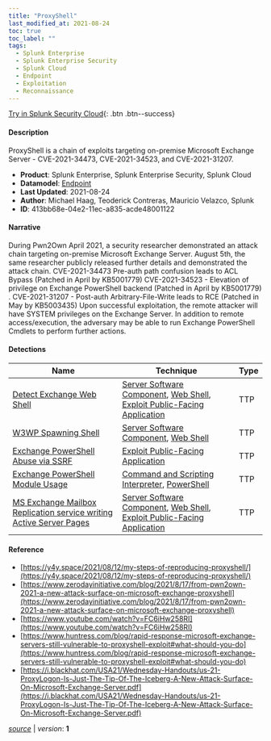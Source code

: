 ```yaml
---
title: "ProxyShell"
last_modified_at: 2021-08-24
toc: true
toc_label: ""
tags:
  - Splunk Enterprise
  - Splunk Enterprise Security
  - Splunk Cloud
  - Endpoint
  - Exploitation
  - Reconnaissance
---
```


[Try in Splunk Security Cloud](https://www.splunk.com/en_us/cyber-security.html){: .btn .btn--success}

#### Description

ProxyShell is a chain of exploits targeting on-premise Microsoft Exchange Server - CVE-2021-34473, CVE-2021-34523, and CVE-2021-31207.

- **Product**: Splunk Enterprise, Splunk Enterprise Security, Splunk Cloud
- **Datamodel**: [Endpoint](https://docs.splunk.com/Documentation/CIM/latest/User/Endpoint)
- **Last Updated**: 2021-08-24
- **Author**: Michael Haag, Teoderick Contreras, Mauricio Velazco, Splunk
- **ID**: 413bb68e-04e2-11ec-a835-acde48001122

#### Narrative

During Pwn2Own April 2021, a security researcher demonstrated an attack  chain targeting on-premise Microsoft Exchange Server. August 5th, the same researcher  publicly released further details and demonstrated the attack chain. CVE-2021-34473  Pre-auth path confusion leads to ACL Bypass (Patched in April by KB5001779)  CVE-2021-34523 - Elevation of privilege on Exchange PowerShell backend (Patched in April by KB5001779) . CVE-2021-31207 - Post-auth Arbitrary-File-Write  leads to RCE (Patched in May by KB5003435) Upon successful exploitation,  the remote attacker will have SYSTEM privileges on the Exchange Server. In addition    to remote access/execution, the adversary may be able to run Exchange PowerShell  Cmdlets to perform further actions.

#### Detections

| Name        | Technique   | Type         |
| ----------- | ----------- |--------------|
| [Detect Exchange Web Shell](/endpoint/detect_exchange_web_shell/) | [Server Software Component](/tags/#server-software-component), [Web Shell](/tags/#web-shell), [Exploit Public-Facing Application](/tags/#exploit-public-facing-application)| TTP |
| [W3WP Spawning Shell](/endpoint/w3wp_spawning_shell/) | [Server Software Component](/tags/#server-software-component), [Web Shell](/tags/#web-shell)| TTP |
| [Exchange PowerShell Abuse via SSRF](/endpoint/exchange_powershell_abuse_via_ssrf/) | [Exploit Public-Facing Application](/tags/#exploit-public-facing-application)| TTP |
| [Exchange PowerShell Module Usage](/endpoint/exchange_powershell_module_usage/) | [Command and Scripting Interpreter](/tags/#command-and-scripting-interpreter), [PowerShell](/tags/#powershell)| TTP |
| [MS Exchange Mailbox Replication service writing Active Server Pages](/endpoint/ms_exchange_mailbox_replication_service_writing_active_server_pages/) | [Server Software Component](/tags/#server-software-component), [Web Shell](/tags/#web-shell), [Exploit Public-Facing Application](/tags/#exploit-public-facing-application)| TTP |

#### Reference

* [https://y4y.space/2021/08/12/my-steps-of-reproducing-proxyshell/](https://y4y.space/2021/08/12/my-steps-of-reproducing-proxyshell/)
* [https://www.zerodayinitiative.com/blog/2021/8/17/from-pwn2own-2021-a-new-attack-surface-on-microsoft-exchange-proxyshell](https://www.zerodayinitiative.com/blog/2021/8/17/from-pwn2own-2021-a-new-attack-surface-on-microsoft-exchange-proxyshell)
* [https://www.youtube.com/watch?v=FC6iHw258RI](https://www.youtube.com/watch?v=FC6iHw258RI)
* [https://www.huntress.com/blog/rapid-response-microsoft-exchange-servers-still-vulnerable-to-proxyshell-exploit#what-should-you-do](https://www.huntress.com/blog/rapid-response-microsoft-exchange-servers-still-vulnerable-to-proxyshell-exploit#what-should-you-do)
* [https://i.blackhat.com/USA21/Wednesday-Handouts/us-21-ProxyLogon-Is-Just-The-Tip-Of-The-Iceberg-A-New-Attack-Surface-On-Microsoft-Exchange-Server.pdf](https://i.blackhat.com/USA21/Wednesday-Handouts/us-21-ProxyLogon-Is-Just-The-Tip-Of-The-Iceberg-A-New-Attack-Surface-On-Microsoft-Exchange-Server.pdf)



[*source*](https://github.com/splunk/security_content/tree/develop/stories/proxyshell.yml) \| *version*: **1**